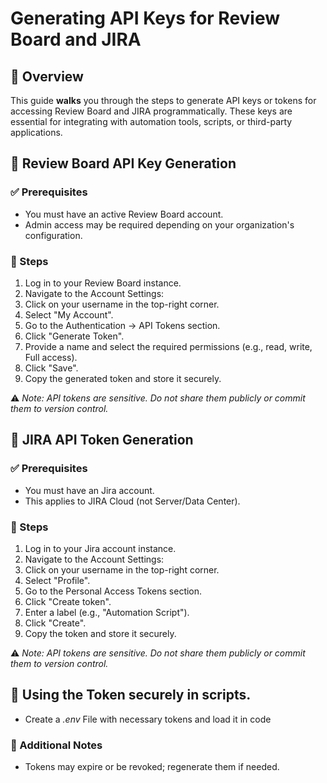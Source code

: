 # Generating API Keys for Review Board and JIRA

## 🔐 Overview
This guide **walks** you through the steps to generate API keys or tokens for accessing Review Board and JIRA programmatically. These keys are essential for integrating with automation tools, scripts, or third-party applications.


## 🧩 Review Board API Key Generation
### ✅ Prerequisites
*   You must have an active Review Board account.
*   Admin access may be required depending on your organization's configuration.

### 📝 Steps
1. Log in to your Review Board instance.
2. Navigate to the Account Settings:
3. Click on your username in the top-right corner.
4. Select "My Account".
5. Go to the Authentication -> API Tokens section.
6. Click "Generate Token".
7. Provide a name and select the required permissions (e.g., read, write, Full access).
8. Click "Save".
9. Copy the generated token and store it securely.

⚠️ *Note: API tokens are sensitive. Do not share them publicly or commit them to version control.*


## 🧩 JIRA API Token Generation
### ✅ Prerequisites
*   You must have an Jira account.
*   This applies to JIRA Cloud (not Server/Data Center).

### 📝 Steps
1. Log in to your Jira account instance.
2. Navigate to the Account Settings:
3. Click on your username in the top-right corner.
4. Select "Profile".
5. Go to the Personal Access Tokens section.
6. Click "Create token".
7. Enter a label (e.g., "Automation Script").
8. Click "Create".
9. Copy the token and store it securely.

⚠️ *Note: API tokens are sensitive. Do not share them publicly or commit them to version control.*


## 🔗 Using the Token securely in scripts.
* Create a *.env* File with necessary tokens and load it in code

### 📌 Additional Notes
*   Tokens may expire or be revoked; regenerate them if needed.